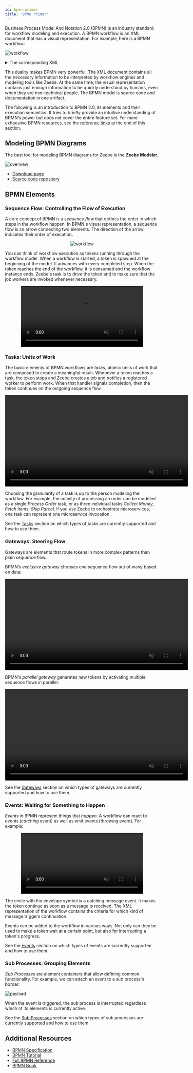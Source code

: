 ```yaml
---
id: bpmn-primer
title: "BPMN Primer"
---
```


Business Process Model And Notation 2.0 (BPMN) is an industry standard for workflow modeling and execution. A BPMN workflow is an XML document that has a visual representation. For example, here is a BPMN workflow:

![workflow](assets/workflow.png)

<details>
  <summary>The corresponding XML</summary>
  <p>

```xml
<?xml version="1.0" encoding="UTF-8"?>
<bpmn:definitions xmlns:bpmn="http://www.omg.org/spec/BPMN/20100524/MODEL" xmlns:bpmndi="http://www.omg.org/spec/BPMN/20100524/DI" xmlns:di="http://www.omg.org/spec/DD/20100524/DI" xmlns:dc="http://www.omg.org/spec/DD/20100524/DC" xmlns:xsi="http://www.w3.org/2001/XMLSchema-instance" xmlns:zeebe="http://camunda.org/schema/zeebe/1.0" id="Definitions_1" targetNamespace="http://bpmn.io/schema/bpmn" exporter="Zeebe Modeler" exporterVersion="0.1.0">
  <bpmn:process id="Process_1" isExecutable="true">
    <bpmn:startEvent id="StartEvent_1" name="Order Placed">
      <bpmn:outgoing>SequenceFlow_1bq1azi</bpmn:outgoing>
    </bpmn:startEvent>
    <bpmn:sequenceFlow id="SequenceFlow_1bq1azi" sourceRef="StartEvent_1" targetRef="Task_1f47b9v" />
    <bpmn:sequenceFlow id="SequenceFlow_09hqjpg" sourceRef="Task_1f47b9v" targetRef="Task_1109y9g" />
    <bpmn:sequenceFlow id="SequenceFlow_1ea1mpb" sourceRef="Task_1109y9g" targetRef="Task_00moy91" />
    <bpmn:endEvent id="EndEvent_0a27csw" name="Order Delivered">
      <bpmn:incoming>SequenceFlow_0ojoaqz</bpmn:incoming>
    </bpmn:endEvent>
    <bpmn:sequenceFlow id="SequenceFlow_0ojoaqz" sourceRef="Task_00moy91" targetRef="EndEvent_0a27csw" />
    <bpmn:serviceTask id="Task_1f47b9v" name="Collect Money">
      <bpmn:extensionElements>
        <zeebe:taskDefinition type="collect-money" retries="3" />
      </bpmn:extensionElements>
      <bpmn:incoming>SequenceFlow_1bq1azi</bpmn:incoming>
      <bpmn:outgoing>SequenceFlow_09hqjpg</bpmn:outgoing>
    </bpmn:serviceTask>
    <bpmn:serviceTask id="Task_1109y9g" name="Fetch Items">
      <bpmn:extensionElements>
        <zeebe:taskDefinition type="fetch-items" retries="3" />
      </bpmn:extensionElements>
      <bpmn:incoming>SequenceFlow_09hqjpg</bpmn:incoming>
      <bpmn:outgoing>SequenceFlow_1ea1mpb</bpmn:outgoing>
    </bpmn:serviceTask>
    <bpmn:serviceTask id="Task_00moy91" name="Ship Parcel">
      <bpmn:extensionElements>
        <zeebe:taskDefinition type="ship-parcel" retries="3" />
      </bpmn:extensionElements>
      <bpmn:incoming>SequenceFlow_1ea1mpb</bpmn:incoming>
      <bpmn:outgoing>SequenceFlow_0ojoaqz</bpmn:outgoing>
    </bpmn:serviceTask>
  </bpmn:process>
  <bpmndi:BPMNDiagram id="BPMNDiagram_1">
    <bpmndi:BPMNPlane id="BPMNPlane_1" bpmnElement="Process_1">
      <bpmndi:BPMNShape id="_BPMNShape_StartEvent_2" bpmnElement="StartEvent_1">
        <dc:Bounds x="191" y="102" width="36" height="36" />
        <bpmndi:BPMNLabel>
          <dc:Bounds x="175" y="138" width="68" height="12" />
        </bpmndi:BPMNLabel>
      </bpmndi:BPMNShape>
      <bpmndi:BPMNEdge id="SequenceFlow_1bq1azi_di" bpmnElement="SequenceFlow_1bq1azi">
        <di:waypoint xsi:type="dc:Point" x="227" y="120" />
        <di:waypoint xsi:type="dc:Point" x="280" y="120" />
        <bpmndi:BPMNLabel>
          <dc:Bounds x="253.5" y="99" width="0" height="12" />
        </bpmndi:BPMNLabel>
      </bpmndi:BPMNEdge>
      <bpmndi:BPMNEdge id="SequenceFlow_09hqjpg_di" bpmnElement="SequenceFlow_09hqjpg">
        <di:waypoint xsi:type="dc:Point" x="380" y="120" />
        <di:waypoint xsi:type="dc:Point" x="440" y="120" />
        <bpmndi:BPMNLabel>
          <dc:Bounds x="410" y="99" width="0" height="12" />
        </bpmndi:BPMNLabel>
      </bpmndi:BPMNEdge>
      <bpmndi:BPMNEdge id="SequenceFlow_1ea1mpb_di" bpmnElement="SequenceFlow_1ea1mpb">
        <di:waypoint xsi:type="dc:Point" x="540" y="120" />
        <di:waypoint xsi:type="dc:Point" x="596" y="120" />
        <bpmndi:BPMNLabel>
          <dc:Bounds x="568" y="99" width="0" height="12" />
        </bpmndi:BPMNLabel>
      </bpmndi:BPMNEdge>
      <bpmndi:BPMNShape id="EndEvent_0a27csw_di" bpmnElement="EndEvent_0a27csw">
        <dc:Bounds x="756" y="102" width="36" height="36" />
        <bpmndi:BPMNLabel>
          <dc:Bounds x="734" y="142" width="81" height="12" />
        </bpmndi:BPMNLabel>
      </bpmndi:BPMNShape>
      <bpmndi:BPMNEdge id="SequenceFlow_0ojoaqz_di" bpmnElement="SequenceFlow_0ojoaqz">
        <di:waypoint xsi:type="dc:Point" x="696" y="120" />
        <di:waypoint xsi:type="dc:Point" x="756" y="120" />
        <bpmndi:BPMNLabel>
          <dc:Bounds x="726" y="99" width="0" height="12" />
        </bpmndi:BPMNLabel>
      </bpmndi:BPMNEdge>
      <bpmndi:BPMNShape id="ServiceTask_0lao700_di" bpmnElement="Task_1f47b9v">
        <dc:Bounds x="280" y="80" width="100" height="80" />
      </bpmndi:BPMNShape>
      <bpmndi:BPMNShape id="ServiceTask_0eetpqx_di" bpmnElement="Task_1109y9g">
        <dc:Bounds x="440" y="80" width="100" height="80" />
      </bpmndi:BPMNShape>
      <bpmndi:BPMNShape id="ServiceTask_09won99_di" bpmnElement="Task_00moy91">
        <dc:Bounds x="596" y="80" width="100" height="80" />
      </bpmndi:BPMNShape>
    </bpmndi:BPMNPlane>
  </bpmndi:BPMNDiagram>
</bpmn:definitions>
```
  </p>
</details>


This duality makes BPMN very powerful. The XML document contains all the necessary information to be interpreted by workflow engines and modeling tools like Zeebe. At the same time, the visual representation contains just enough information to be quickly understood by humans, even when they are non-technical people. The BPMN model is source code and documentation in one artifact.

The following is an introduction to BPMN 2.0, its elements and their execution semantics. It tries to briefly provide an intuitive understanding of BPMN's power but does not cover the entire feature set. For more exhaustive BPMN resources, see the [reference links](#additional-resources) at the end of this section.

## Modeling BPMN Diagrams

The best tool for modeling BPMN diagrams for Zeebe is the **Zeebe Modeler**.

![overview](assets/zeebe-modeler.gif)

* [Download page](https://github.com/zeebe-io/zeebe-modeler/releases)
* [Source code repository](https://github.com/zeebe-io/zeebe-modeler)

## BPMN Elements

### Sequence Flow: Controlling the Flow of Execution

A core concept of BPMN is a *sequence flow* that defines the order in which steps in the workflow happen. In BPMN's visual representation, a sequence flow is an arrow connecting two elements. The direction of the arrow indicates their order of execution.

<center>
<img src="assets/sequenceflow.png" alt="workflow"/>
</center>

You can think of workflow execution as tokens running through the workflow model. When a workflow is started, a token is spawned at the beginning of the model. It advances with every completed step. When the token reaches the end of the workflow, it is consumed and the workflow instance ends. Zeebe's task is to drive the token and to make sure that the job workers are invoked whenever necessary.

<center>
<video src="assets/sequenceflow.mp4" autoplay muted loop height="200px"></video>
</center>

### Tasks: Units of Work

The basic elements of BPMN workflows are *tasks*, atomic units of work that are composed to create a meaningful result. Whenever a token reaches a task, the token stops and Zeebe creates a job and notifies a registered worker to perform work. When that handler signals completion, then the token continues on the outgoing sequence flow.

<center>
<video src="assets/tasks.mp4" autoplay muted loop height="300px"></video>
</center>

Choosing the granularity of a task is up to the person modeling the workflow. For example, the activity of processing an order can be modeled as a single *Process Order* task, or as three individual tasks *Collect Money*, *Fetch Items*, *Ship Parcel*. If you use Zeebe to orchestrate microservices, one task can represent one microservice invocation.

See the [Tasks](tasks.md) section on which types of tasks are currently supported and how to use them.

### Gateways: Steering Flow

Gateways are elements that route tokens in more complex patterns than plain sequence flow.

BPMN's *exclusive gateway* chooses one sequence flow out of many based on data:

<center>
<video src="assets/exclusive-gw.mp4" autoplay muted loop height="300px"></video>
</center>

BPMN's *parallel gateway* generates new tokens by activating multiple sequence flows in parallel:

<center>
<video src="assets/parallel-gw.mp4" autoplay muted loop height="300px"></video>
</center>

See the [Gateways](gateways.md) section on which types of gateways are currently supported and how to use them.

### Events: Waiting for Something to Happen

*Events* in BPMN represent things that *happen*. A workflow can react to events (*catching* event) as well as emit events (*throwing* event). For example:

<center>
<video src="assets/catch-event.mp4" autoplay muted loop height="200px"></video>
</center>

The circle with the envelope symbol is a catching message event. It makes the token continue as soon as a message is received. The XML representation of the workflow contains the criteria for which kind of message triggers continuation.

Events can be added to the workflow in various ways. Not only can they be used to make a token wait at a certain point, but also for interrupting a token's progress.

See the [Events](events.md) section on which types of events are currently supported and how to use them.

### Sub Processes: Grouping Elements

*Sub Processes* are element containers that allow defining common functionality. For example, we can attach an event to a sub process's border:

![payload](assets/sub-process.gif)

When the event is triggered, the sub process is interrupted regardless which of its elements is currently active.

See the [Sub Processes](subprocesses.md) section on which types of sub processes are currently supported and how to use them.

## Additional Resources

* [BPMN Specification](http://www.bpmn.org/)
* [BPMN Tutorial](https://camunda.com/bpmn/)
* [Full BPMN Reference](https://camunda.com/bpmn/reference/)
* [BPMN Book](https://www.amazon.com/dp/1086302095/)
